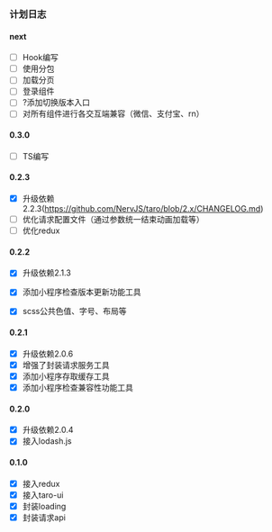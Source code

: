 ### 计划日志

#### next
- [ ] Hook编写
- [ ] 使用分包
- [ ] 加载分页
- [ ] 登录组件
- [ ] ?添加切换版本入口
- [ ] 对所有组件进行各交互端兼容（微信、支付宝、rn）

#### 0.3.0
- [ ] TS编写

#### 0.2.3
- [x] 升级依赖2.2.3(https://github.com/NervJS/taro/blob/2.x/CHANGELOG.md)
- [ ] 优化请求配置文件（通过参数统一结束动画加载等）
- [ ] 优化redux

#### 0.2.2
- [x] 升级依赖2.1.3
- [x] 添加小程序检查版本更新功能工具
- [x] scss公共色值、字号、布局等


#### 0.2.1
- [x] 升级依赖2.0.6
- [x] 增强了封装请求服务工具
- [x] 添加小程序存取缓存工具
- [x] 添加小程序检查兼容性功能工具

#### 0.2.0
- [x] 升级依赖2.0.4
- [x] 接入lodash.js

#### 0.1.0
- [x] 接入redux
- [x] 接入taro-ui
- [x] 封装loading
- [x] 封装请求api
